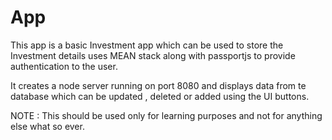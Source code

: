 # App

This app is a basic Investment app which can be used to store the Investment details uses MEAN stack along with passportjs to provide authentication to the user.

It creates a node server running on port 8080 and displays data from te database which can be updated , deleted or added using the UI buttons.

NOTE : This should be used only for learning purposes and not for anything else what so ever.



